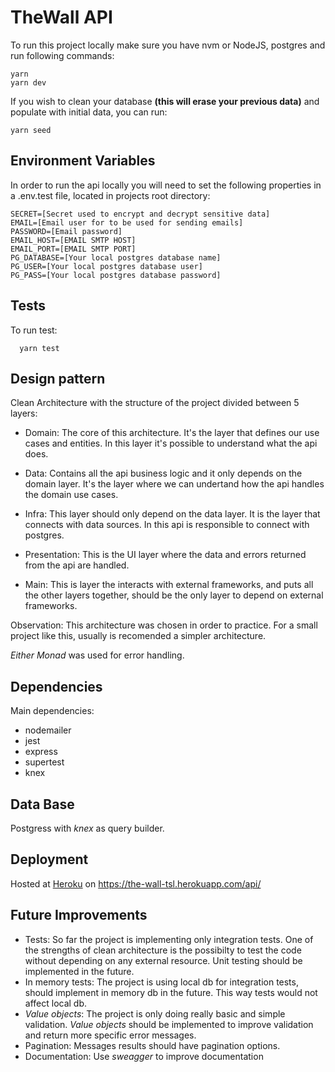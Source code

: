 # TheWall API

To run this project locally make sure you have nvm or NodeJS, postgres and run following commands:

    yarn
    yarn dev

If you wish to clean your database <strong>(this will erase your previous data)</strong> and populate with initial data, you can run:

    yarn seed

<p>

## Environment Variables

In order to run the api locally you will need to set the following properties in a .env.test file, located in projects root directory:

    SECRET=[Secret used to encrypt and decrypt sensitive data]
    EMAIL=[Email user for to be used for sending emails]
    PASSWORD=[Email password]
    EMAIL_HOST=[EMAIL SMTP HOST]
    EMAIL_PORT=[EMAIL SMTP PORT]
    PG_DATABASE=[Your local postgres database name]
    PG_USER=[Your local postgres database user]
    PG_PASS=[Your local postgres database password]

## Tests

To run test:

      yarn test

## Design pattern

Clean Architecture with the structure of the project divided between 5 layers:

 - Domain: The core of this architecture. It's the layer that defines our use cases and entities. In this layer it's possible to understand what the api does. 
 
 - Data: Contains all the api business logic and it only depends on the domain layer. It's the layer where we can undertand how the api handles the domain use cases.
 
 - Infra: This layer should only depend on the data layer. It is the layer that connects with data sources. In this api is responsible to connect with postgres.

 - Presentation: This is the UI layer where the data and errors returned from the api are handled.
 
 - Main: This is layer the interacts with external frameworks, and puts all the other layers together, should be the only layer to depend on external frameworks.

Observation: This architecture was chosen in order to practice. For a small project like this, usually is recomended a simpler architecture.

*Either Monad* was used for error handling.

## Dependencies

Main dependencies:

- nodemailer
- jest
- express
- supertest
- knex

## Data Base

Postgress with *knex* as query builder.

## Deployment

Hosted at [Heroku](https://www.heroku.com/) on https://the-wall-tsl.herokuapp.com/api/

## Future Improvements

 - Tests: So far the project is implementing only integration tests. One of the strengths of clean architecture is the possibilty to test the code without depending on any external resource. Unit testing should be implemented in the future.
 - In memory tests: The project is using local db for integration tests, should implement in memory db in the future. This way tests would not affect local db.
 - *Value objects*: The project is only doing really basic and simple validation. *Value objects* should be implemented to improve validation and return more specific error messages.
 - Pagination: Messages results should have pagination options.
 - Documentation: Use *sweagger* to improve documentation
